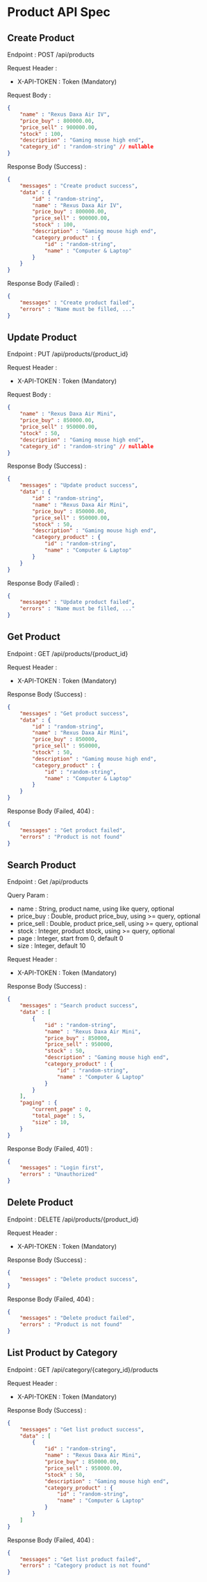 # Product API Spec

## Create Product

Endpoint : POST /api/products

Request Header :

- X-API-TOKEN : Token (Mandatory)

Request Body :

```json
{
    "name" : "Rexus Daxa Air IV",
    "price_buy" : 800000.00,
    "price_sell" : 900000.00,
    "stock" : 100,
    "description" : "Gaming mouse high end",
    "category_id" : "random-string" // nullable
}
```

Response Body (Success) :

```json
{
    "messages" : "Create product success",
    "data" : {
        "id" : "random-string",
        "name" : "Rexus Daxa Air IV",
        "price_buy" : 800000.00,
        "price_sell" : 900000.00,
        "stock" : 100,
        "description" : "Gaming mouse high end",
        "category_product" : {
            "id" : "random-string",
            "name" : "Computer & Laptop"
        }
    }
}
```

Response Body (Failed) :

```json
{
    "messages" : "Create product failed",
    "errors" : "Name must be filled, ..."
}
```

## Update Product

Endpoint : PUT /api/products/{product_id}

Request Header :

- X-API-TOKEN : Token (Mandatory)

Request Body :

```json
{
    "name" : "Rexus Daxa Air Mini",
    "price_buy" : 850000.00,
    "price_sell" : 950000.00,
    "stock" : 50,
    "description" : "Gaming mouse high end",
    "category_id" : "random-string" // nullable
}
```

Response Body (Success) :

```json
{
    "messages" : "Update product success",
    "data" : {
        "id" : "random-string",
        "name" : "Rexus Daxa Air Mini",
        "price_buy" : 850000.00,
        "price_sell" : 950000.00,
        "stock" : 50,
        "description" : "Gaming mouse high end",
        "category_product" : {
            "id" : "random-string",
            "name" : "Computer & Laptop"
        }
    }
}
```

Response Body (Failed) :

```json
{
    "messages" : "Update product failed",
    "errors" : "Name must be filled, ..."
}
```

## Get Product

Endpoint : GET /api/products/{product_id}

Request Header :

- X-API-TOKEN : Token (Mandatory)

Response Body (Success) :

```json
{
    "messages" : "Get product success",
    "data" : {
        "id" : "random-string",
        "name" : "Rexus Daxa Air Mini",
        "price_buy" : 850000,
        "price_sell" : 950000,
        "stock" : 50,
        "description" : "Gaming mouse high end",
        "category_product" : {
            "id" : "random-string",
            "name" : "Computer & Laptop"
        }
    }
}
```

Response Body (Failed, 404) :

```json
{
    "messages" : "Get product failed",
    "errors" : "Product is not found"
}
```

## Search Product

Endpoint : Get /api/products

Query Param :

- name : String, product name, using like query, optional
- price_buy : Double, product price_buy, using >= query, optional
- price_sell : Double, product price_sell, using >= query, optional
- stock : Integer, product stock, using >= query, optional
- page : Integer, start from 0, default 0
- size : Integer, default 10

Request Header :

- X-API-TOKEN : Token (Mandatory)

Response Body (Success) :

```json
{
    "messages" : "Search product success",
    "data" : [
        {
            "id" : "random-string",
            "name" : "Rexus Daxa Air Mini",
            "price_buy" : 850000,
            "price_sell" : 950000,
            "stock" : 50,
            "description" : "Gaming mouse high end",
            "category_product" : {
                "id" : "random-string",
                "name" : "Computer & Laptop"
            }
        }
    ],
    "paging" : {
        "current_page" : 0,
        "total_page" : 5,
        "size" : 10,
    }
}
```

Response Body (Failed, 401) :

```json
{
    "messages" : "Login first",
    "errors" : "Unauthorized"
}
```

## Delete Product

Endpoint : DELETE /api/products/{product_id}

Request Header :

- X-API-TOKEN : Token (Mandatory)

Response Body (Success) :

```json
{
    "messages" : "Delete product success",
}
```

Response Body (Failed, 404) :

```json
{
    "messages" : "Delete product failed",
    "errors" : "Product is not found"
}
```

## List Product by Category

Endpoint : GET /api/category/{category_id}/products

Request Header :

- X-API-TOKEN : Token (Mandatory)

Response Body (Success) :

```json
{
    "messages" : "Get list product success",
    "data" : [
        {
            "id" : "random-string",
            "name" : "Rexus Daxa Air Mini",
            "price_buy" : 850000.00,
            "price_sell" : 950000.00,
            "stock" : 50,
            "description" : "Gaming mouse high end",
            "category_product" : {
                "id" : "random-string",
                "name" : "Computer & Laptop"
            }
        }
    ]
}
```

Response Body (Failed, 404) :

```json
{
    "messages" : "Get list product failed",
    "errors" : "Category product is not found"
}
```
